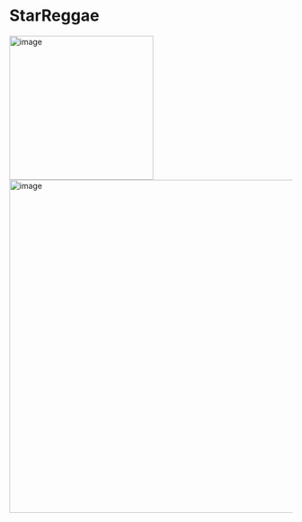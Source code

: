 # StarReggae
<img width="256" height="256" alt="image" src="https://github.com/user-attachments/assets/c3fb3c42-fa61-44d1-ac82-d24e13e50008" />

<img width="2126" height="592" alt="image" src="https://github.com/user-attachments/assets/f76a4850-1f4e-48e5-97bf-7b813f12134c" />
